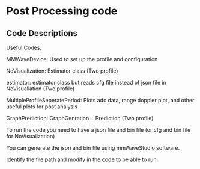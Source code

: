 # Post Processing code

## Code Descriptions


Useful Codes:

MMWaveDevice: Used to set up the profile and configuration 

NoVisualization: Estimator class (Two profile) 

estimator: estimator class but reads cfg file instead of json file in NoVisualiation (Two profile)

MultipleProfileSeperatePeriod: Plots adc data, range doppler plot, and other useful plots for post analysis

GraphPrediction: GraphGenration + Prediction (Two profile)


To run the code you need to have a json file and bin file (or cfg and bin file for NoVisualization)



You can generate the json and bin file using mmWaveStudio software.

Identify the file path and modify in the code to be able to run.
